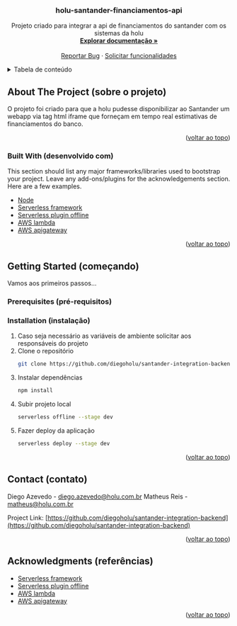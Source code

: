 <div id="top"></div>

<!-- PROJECT LOGO -->
<br />
<div align="center">
  <h3 align="center">holu-santander-financiamentos-api</h3>

  <p align="center">
    Projeto criado para integrar a api de financiamentos do santander com os sistemas da holu
    <br />
    <a href="https://github.com/diegoholu/holu-financiamentos-api/blob/main/README.md"><strong>Explorar documentação »</strong></a>
    <br />
    <br />
    <a href="https://github.com/diegoholu/holu-financiamentos-api/issues">Reportar Bug</a>
    ·
    <a href="https://github.com/diegoholu/holu-financiamentos-api/issues">Solicitar funcionalidades</a>
  </p>
</div>

<!-- TABLE OF CONTENTS -->
<details>
  <summary>Tabela de conteúdo</summary>
  <ol>
    <li>
      <a href="#about-the-project">Sobre o projeto</a>
      <ul>
        <li><a href="#built-with">Desenvolvido com</a></li>
      </ul>
    </li>
    <li>
      <a href="#getting-started">Começando</a>
      <ul>
        <li><a href="#prerequisites">Pré-requisitos</a></li>
        <li><a href="#installation">Instalação</a></li>
      </ul>
    </li>
    <li><a href="#contact">Contato</a></li>
    <li><a href="#acknowledgments">Referências</a></li>
  </ol>
</details>

<!-- ABOUT THE PROJECT -->

## About The Project (sobre o projeto)

O projeto foi criado para que a holu pudesse disponibilizar ao Santander um webapp via tag html iframe que forneçam em tempo real estimativas de financiamentos do banco.

<p align="right">(<a href="#top">voltar ao topo</a>)</p>

### Built With (desenvolvido com)

This section should list any major frameworks/libraries used to bootstrap your project. Leave any add-ons/plugins for the acknowledgements section. Here are a few examples.

- [Node](https://nodejs.org/en/)
- [Serverless framework](https://www.serverless.com/)
- [Serverless plugin offline](https://www.serverless.com/plugins/serverless-offline)
- [AWS lambda](https://aws.amazon.com/pt/lambda/)
- [AWS apigateway](https://aws.amazon.com/pt/api-gateway/)

<p align="right">(<a href="#top">voltar ao topo</a>)</p>

<!-- GETTING STARTED -->

## Getting Started (começando)

Vamos aos primeiros passos...

### Prerequisites (pré-requisitos)

### Installation (instalação)

1. Caso seja necessário as variáveis de ambiente solicitar aos responsáveis do projeto
2. Clone o repositório
   ```sh
   git clone https://github.com/diegoholu/santander-integration-backend.git
   ```
3. Instalar dependências
   ```sh
   npm install
   ```
4. Subir projeto local
   ```sh
   serverless offline --stage dev
   ```
5. Fazer deploy da aplicação
   ```sh
   serverless deploy --stage dev
   ```
   <p align="right">(<a href="#top">voltar ao topo</a>)</p>

<!-- CONTACT -->

## Contact (contato)

Diego Azevedo - diego.azevedo@holu.com.br
Matheus Reis - matheus@holu.com.br

Project Link: [https://github.com/diegoholu/santander-integration-backend](https://github.com/diegoholu/santander-integration-backend)

<p align="right">(<a href="#top">voltar ao topo</a>)</p>

<!-- ACKNOWLEDGMENTS -->

## Acknowledgments (referências)

- [Serverless framework](https://www.serverless.com/)
- [Serverless plugin offline](https://www.serverless.com/plugins/serverless-offline)
- [AWS lambda](https://aws.amazon.com/pt/lambda/)
- [AWS apigateway](https://aws.amazon.com/pt/api-gateway/)

<p align="right">(<a href="#top">voltar ao topo</a>)</p>
